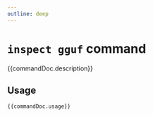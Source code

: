 ```yaml
---
outline: deep
---
```

# `inspect gguf` command

<script setup lang="ts">
import {data as docs} from "../cli.data.js";
const commandDoc = docs.inspect.gguf;
</script>

{{commandDoc.description}}

## Usage
```shell-vue
{{commandDoc.usage}}
```
<div v-html="commandDoc.options"></div>
